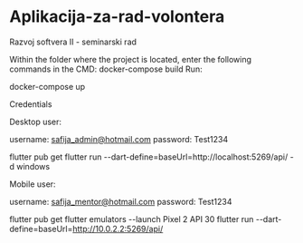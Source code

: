 # Aplikacija-za-rad-volontera
Razvoj softvera II - seminarski rad


Within the folder where the project is located, enter the following commands in the CMD:
 docker-compose build
Run:

docker-compose up

Credentials

Desktop user:

username: safija_admin@hotmail.com
password: Test1234

flutter pub get
flutter run --dart-define=baseUrl=http://localhost:5269/api/ -d windows

Mobile user:

username: safija_mentor@hotmail.com
 password: Test1234

flutter pub get
flutter emulators --launch Pixel 2 API 30
flutter run --dart-define=baseUrl=http://10.0.2.2:5269/api/

